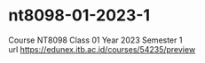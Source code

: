 # nt8098-01-2023-1
Course NT8098 Class 01 Year 2023 Semester 1 \
url https://edunex.itb.ac.id/courses/54235/preview
